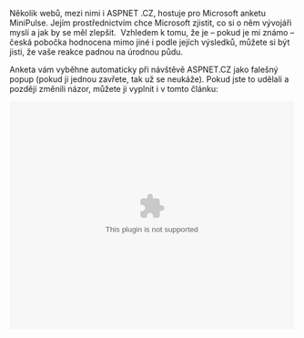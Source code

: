 <!-- dcterms:identifier = aspnetcz#307 -->
<!-- dcterms:title = Řekněte Microsoftu, co si o něm myslíte – na ASPNET.CZ -->
<!-- dcterms:abstract = Několik webů, mezi nimi i ASPNET .CZ, hostuje pro Microsoft anketu MiniPulse. Jejím prostřednictvím chce Microsoft zjistit, co si o něm vývojáři myslí a jak by se měl zlepšit. Vzhledem k tomu, že je – pokud je mi známo – česká pobočka hodnocena mimo jiné i podle jejích výsledků, můžete si být jisti, že vaše reakce padnou na úrodnou půdu. -->
<!-- np9:categoryId = 6 -->
<!-- x4w:category = Akce a události -->
<!-- np9:authorId = 1 -->
<!-- np9:authorEmail = michal.valasek@altairis.cz -->
<!-- dcterms:creator = Michal Altair Valášek -->
<!-- dcterms:created = 2010-11-11T18:14:19.73+01:00 -->
<!-- dcterms:date = 2010-11-12T08:00:00+01:00 -->
<!-- x4w:pictureWidth = 150 -->
<!-- x4w:pictureHeight = 143 -->
<!-- x4w:pictureUrl = /perex-pictures/20101112-reknete-microsoftu-co-si-o-nem-myslite-na-aspnet-cz.png -->

Několik webů, mezi nimi i ASPNET .CZ, hostuje pro Microsoft anketu MiniPulse. Jejím prostřednictvím chce Microsoft zjistit, co si o něm vývojáři myslí a jak by se měl zlepšit.  Vzhledem k tomu, že je – pokud je mi známo – česká pobočka hodnocena mimo jiné i podle jejích výsledků, můžete si být jisti, že vaše reakce padnou na úrodnou půdu.

Anketa vám vyběhne automaticky při návštěvě ASPNET.CZ jako falešný popup (pokud ji jednou zavřete, tak už se neukáže). Pokud jste to udělali a později změnili názor, můžete ji vyplnit i v tomto článku:

<object type='application/x-silverlight-2' data='data:application/x-silverlight,' width='500' height='400'><param name="source" value="http://minipulse.cloudapp.net/ClientBin/MiniPulse_Client_Responder.xap"><param name="enablehtmlaccess" value="true"><param name="InitParams" value="testGuid=e23339e2-0b49-4870-9ea2-e6c3ac92347f"></object>